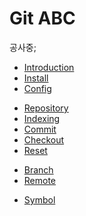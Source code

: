 # Git ABC

공사중;

- [Introduction](introduction.md)
- [Install](install.md)
- [Config](config.md)

>

- [Repository](repository.md)
- [Indexing](index.md)
- [Commit](commit.md)
- [Checkout](checkout.md)
- [Reset](reset.md)

>

- [Branch](branch.md)
- [Remote](remote.md)

>

- [Symbol](symbol.md)

